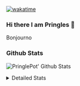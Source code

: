 [![wakatime](https://wakatime.com/badge/user/abd317df-612e-44b4-8787-15db7b574b2f.svg)](https://wakatime.com/@abd317df-612e-44b4-8787-15db7b574b2f)
### Hi there I am Pringles 👋

Bonjourno

### Github Stats
![PringlePot' Github Stats](https://github-readme-stats.vercel.app/api?username=PringlePot&show_icons=true&theme=dark&count_private=true)

<details>
  <summary>Detailed Stats</summary>
    
<!--START_SECTION:waka-->
![Code Time](http://img.shields.io/badge/Code%20Time-437%20hrs%2012%20mins-blue)

![Profile Views](http://img.shields.io/badge/Profile%20Views-7-blue)

![Lines of code](https://img.shields.io/badge/From%20Hello%20World%20I%27ve%20Written-110%20Thousand%20lines%20of%20code-blue)

**🐱 My GitHub Data** 

> 🏆 195 Contributions in the Year 2022
 > 
> 📦 90.7 kB Used in GitHub's Storage 
 > 
> 💼 Opted to Hire
 > 
> 📜 10 Public Repositories 
 > 
> 🔑 11 Private Repositories  
 > 
**I'm an Early 🐤** 

```text
🌞 Morning    149 commits    ████░░░░░░░░░░░░░░░░░░░░░   18.04% 
🌆 Daytime    331 commits    ██████████░░░░░░░░░░░░░░░   40.07% 
🌃 Evening    346 commits    ██████████░░░░░░░░░░░░░░░   41.89% 
🌙 Night      0 commits      ░░░░░░░░░░░░░░░░░░░░░░░░░   0.0%

```
📅 **I'm Most Productive on Sunday** 

```text
Monday       167 commits    █████░░░░░░░░░░░░░░░░░░░░   20.22% 
Tuesday      72 commits     ██░░░░░░░░░░░░░░░░░░░░░░░   8.72% 
Wednesday    98 commits     ███░░░░░░░░░░░░░░░░░░░░░░   11.86% 
Thursday     112 commits    ███░░░░░░░░░░░░░░░░░░░░░░   13.56% 
Friday       60 commits     █░░░░░░░░░░░░░░░░░░░░░░░░   7.26% 
Saturday     141 commits    ████░░░░░░░░░░░░░░░░░░░░░   17.07% 
Sunday       176 commits    █████░░░░░░░░░░░░░░░░░░░░   21.31%

```


📊 **This Week I Spent My Time On** 

```text
⌚︎ Time Zone: Europe/Amsterdam

💬 Programming Languages: 
Go                       9 hrs 59 mins       █████████████████░░░░░░░░   69.2% 
TypeScript               4 hrs 9 mins        ███████░░░░░░░░░░░░░░░░░░   28.76% 
Text                     7 mins              ░░░░░░░░░░░░░░░░░░░░░░░░░   0.83% 
CSS                      6 mins              ░░░░░░░░░░░░░░░░░░░░░░░░░   0.75% 
JSON                     1 min               ░░░░░░░░░░░░░░░░░░░░░░░░░   0.17%

🔥 Editors: 
GoLand                   10 hrs 4 mins       █████████████████░░░░░░░░   69.84% 
WebStorm                 4 hrs 11 mins       ███████░░░░░░░░░░░░░░░░░░   29.02% 
Sublime Text             9 mins              ░░░░░░░░░░░░░░░░░░░░░░░░░   1.13%

🐱‍💻 Projects: 
Backend                  10 hrs 5 mins       █████████████████░░░░░░░░   69.94% 
Frontend                 4 hrs 19 mins       ███████░░░░░░░░░░░░░░░░░░   29.93% 
Viewer                   1 min               ░░░░░░░░░░░░░░░░░░░░░░░░░   0.13%

💻 Operating System: 
Windows                  14 hrs 16 mins      ████████████████████████░   98.87% 
Mac                      9 mins              ░░░░░░░░░░░░░░░░░░░░░░░░░   1.13%

```

**I Mostly Code in Java** 

```text
Java                     7 repos             ███████████░░░░░░░░░░░░░░   43.75% 
JavaScript               2 repos             ███░░░░░░░░░░░░░░░░░░░░░░   12.5% 
TypeScript               2 repos             ███░░░░░░░░░░░░░░░░░░░░░░   12.5% 
Python                   1 repo              █░░░░░░░░░░░░░░░░░░░░░░░░   6.25% 
Kotlin                   1 repo              █░░░░░░░░░░░░░░░░░░░░░░░░   6.25%

```


**Timeline**

![Chart not found](https://raw.githubusercontent.com/PringlePot/PringlePot/main/charts/bar_graph.png) 


 Last Updated on 25/02/2022 00:51:41 UTC
<!--END_SECTION:waka-->

</details>

